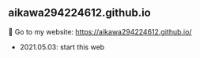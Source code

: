 ## aikawa294224612.github.io
👐 Go to my website: https://aikawa294224612.github.io/

- 2021.05.03: start this web
